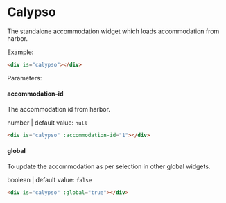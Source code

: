 # Calypso

The standalone accommodation widget which loads accommodation from harbor.

Example:
```html
<div is="calypso"></div>
```

Parameters:

#### accommodation-id

The accommodation id from harbor.

number | default value: `null`

```html
<div is="calypso" :accommodation-id="1"></div>
```

#### global

To update the accommodation as per selection in other global widgets.

boolean | default value: `false`

```html
<div is="calypso" :global="true"></div>
```